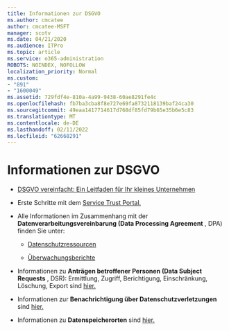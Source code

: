 ```yaml
---
title: Informationen zur DSGVO
ms.author: cmcatee
author: cmcatee-MSFT
manager: scotv
ms.date: 04/21/2020
ms.audience: ITPro
ms.topic: article
ms.service: o365-administration
ROBOTS: NOINDEX, NOFOLLOW
localization_priority: Normal
ms.custom:
- "891"
- "1600049"
ms.assetid: 729fdf4e-810a-4a99-9438-60ae8291fe4c
ms.openlocfilehash: fb7ba3cba8f8e727e69fa8732118139baf24ca30
ms.sourcegitcommit: 49eaa1417714617d768df85fd79b65e35b6e5c83
ms.translationtype: MT
ms.contentlocale: de-DE
ms.lasthandoff: 02/11/2022
ms.locfileid: "62668291"
---
```

# <a name="information-about-gdpr"></a>Informationen zur DSGVO

- [DSGVO vereinfacht: Ein Leitfaden für Ihr kleines Unternehmen](https://docs.microsoft.com/microsoft-365/admin/security-and-compliance/gdpr-compliance)

- Erste Schritte mit dem [Service Trust Portal.](https://servicetrust.microsoft.com/ViewPage/GDPRGetStarted)

- Alle Informationen im Zusammenhang mit der **Datenverarbeitungsvereinbarung (Data Processing Agreement** , DPA) finden Sie unter:

  - [Datenschutzressourcen](https://servicetrust.microsoft.com/ViewPage/TrustDocuments)

  - [Überwachungsberichte](https://servicetrust.microsoft.com/ViewPage/MSComplianceGuide)

- Informationen zu **Anträgen betroffener Personen (Data Subject Requests** , DSR): Ermittlung, Zugriff, Berichtigung, Einschränkung, Löschung, Export sind [hier.](https://docs.microsoft.com/microsoft-365/compliance/gdpr-dsr-office365)

- Informationen zur **Benachrichtigung über Datenschutzverletzungen** sind [hier.](https://servicetrust.microsoft.com/ViewPage/GDPRBreach)

- Informationen zu **Datenspeicherorten** sind [hier.](https://products.office.com/where-is-your-data-located?ms.officeurl=datamaps&amp;geo=All#All)
